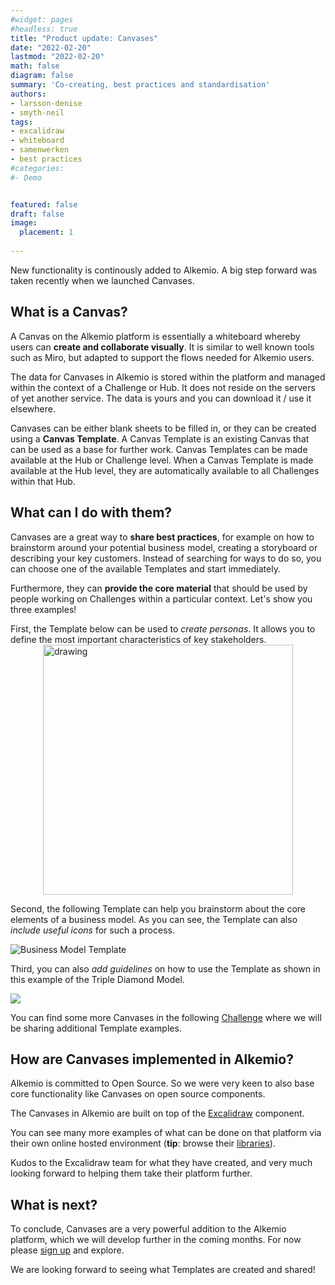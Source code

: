 ```yaml
---
#widget: pages
#headless: true
title: "Product update: Canvases"
date: "2022-02-20"
lastmod: "2022-02-20"
math: false
diagram: false
summary: 'Co-creating, best practices and standardisation'
authors:
- larsson-denise
- smyth-neil
tags:
- excalidraw
- whiteboard
- samenwerken
- best practices
#categories:
#- Demo


featured: false
draft: false
image:
  placement: 1
  
---
```

New functionality is continously added to Alkemio. A big step forward was taken recently when we launched Canvases.

## What is a Canvas?
A Canvas on the Alkemio platform is essentially a whiteboard whereby users can **create and collaborate visually**. It is similar to well known tools such as Miro, but adapted to support the flows needed for Alkemio users. 

The data for Canvases in Alkemio is stored within the platform and managed within the context of a Challenge or Hub. It does not reside on the servers of yet another service. The data is yours and you can download it / use it elsewhere.

Canvases can be either blank sheets to be filled in, or they can be created using a **Canvas Template**. A Canvas Template is an existing Canvas that can be used as a base for further work. Canvas Templates can be made available at the Hub or Challenge level. When a Canvas Template is made available at the Hub level, they are automatically available to all Challenges within that Hub.
## What can I do with them?
Canvases are a great way to **share best practices**, for example on how to brainstorm around your potential business model, creating a storyboard or describing your key customers. Instead of searching for ways to do so, you can choose one of the available Templates and start immediately. 

Furthermore, they can **provide the core material** that should be used by people working on Challenges within a particular context. Let's show you three examples!

First, the Template below can be used to *create personas*. It allows you to define the most important characteristics of key stakeholders.
  <img src="https://i.imgur.com/lR5r3vp.png" alt="drawing" width="400" style="display: block; margin: 0 auto"/>

Second, the following Template can help you brainstorm about the core elements of a business model. As you can see, the Template can also *include useful icons* for such a process. 

![Business Model Template](https://i.imgur.com/duvaQBp.png)

Third, you can also *add guidelines* on how to use the Template as shown in this example of the Triple Diamond Model.

![](https://i.imgur.com/UPooMO2.jpg)

You can find some more Canvases in the following [Challenge](https://alkem.io/open-innovation/challenges/canvas-templates/canvases) where we will be sharing additional Template examples.

## How are Canvases implemented in Alkemio?
Alkemio is committed to Open Source. So we were very keen to also base core functionality like Canvases on open source components. 

The Canvases in Alkemio are built on top of the [Excalidraw](https://github.com/excalidraw) component. 

You can see many more examples of what can be done on that platform via their own online hosted environment (**tip**: browse their [libraries](https://libraries.excalidraw.com/?target=_excalidraw&referrer=https%3A%2F%2Fexcalidraw.com%2F&useHash=true&token=RM8c2HaxtZ5dajcEvn9LU&theme=light&version=2&sort=new)). 

Kudos to the Excalidraw team for what they have created, and very much looking forward to helping them take their platform further.
## What is next?

To conclude, Canvases are a very powerful addition to the Alkemio platform, which we will develop further in the coming months. For now please [sign up](https://alkem.io/identity/registration) and explore. 

We are looking forward to seeing what Templates are created and shared!





